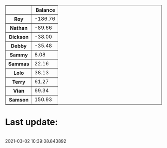<table border="1" class="dataframe">
  <thead>
    <tr style="text-align: right;">
      <th></th>
      <th>Balance</th>
    </tr>
  </thead>
  <tbody>
    <tr>
      <th>Roy</th>
      <td>-186.76</td>
    </tr>
    <tr>
      <th>Nathan</th>
      <td>-89.66</td>
    </tr>
    <tr>
      <th>Dickson</th>
      <td>-38.00</td>
    </tr>
    <tr>
      <th>Debby</th>
      <td>-35.48</td>
    </tr>
    <tr>
      <th>Sammy</th>
      <td>8.08</td>
    </tr>
    <tr>
      <th>Sammas</th>
      <td>22.16</td>
    </tr>
    <tr>
      <th>Lolo</th>
      <td>38.13</td>
    </tr>
    <tr>
      <th>Terry</th>
      <td>61.27</td>
    </tr>
    <tr>
      <th>Vian</th>
      <td>69.34</td>
    </tr>
    <tr>
      <th>Samson</th>
      <td>150.93</td>
    </tr>
  </tbody>
</table><H1>Last update:</h1><br>2021-03-02 10:39:08.843892